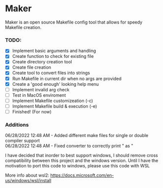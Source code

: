 # Maker

Maker is an open source Makefile config tool that allows for speedy Makefile creation.

### TODO:
- [X] Implement basic arguments and handling
- [X] Create function to check for existing file
- [X] Create directory creation tool
- [X] Create file creation
- [X] Create tool to convert files into strings
- [X] Run Makefile in current dir when no args are provided
- [X] Create a 'good enough' looking help menu
- [ ] Implement invalid arg check
- [ ] Test in MacOS enviroment
- [ ] Implement Makefile customizeation (-c)
- [ ] Implement Makefile build & execution (-e)
- [ ] Finished! (For now)

### Additions
06/28/2022 12:48 AM - Added different make files for single or double compiler support <br>
06/28/2022 12:48 AM - Fixed converter to correctly print " as \" <br>

I have decided that inorder to best support windows, I should remove cross compatibility between this project and the windows version. Until I have the motivation to port this code to windows, please use this code with WSL

More info about wsl2: https://docs.microsoft.com/en-us/windows/wsl/install


